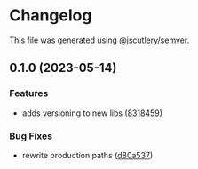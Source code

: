 # Changelog

This file was generated using [@jscutlery/semver](https://github.com/jscutlery/semver).

## 0.1.0 (2023-05-14)


### Features

* adds versioning to new libs ([8318459](https://github.com/clayton-duarte/cpd/commit/831845994399686562b5c5f8e76448efda878424))


### Bug Fixes

* rewrite production paths ([d80a537](https://github.com/clayton-duarte/cpd/commit/d80a537aca75847c8b66caf8d1845d20f4ee9227))
